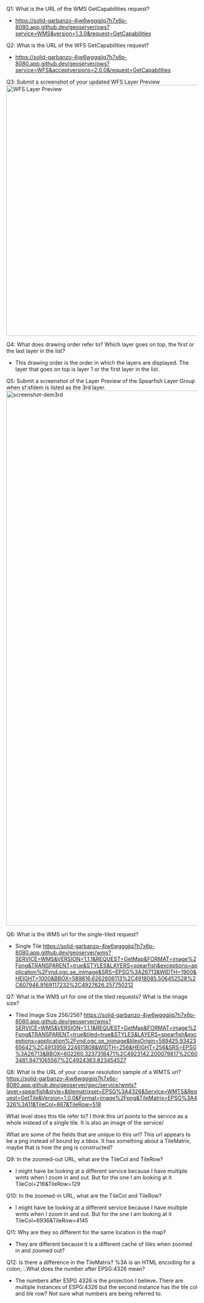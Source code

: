 Q1: What is the URL of the WMS GetCapabilities request?
- https://solid-garbanzo-4jw6wgggjjq7h7x6p-8080.app.github.dev/geoserver/ows?service=WMS&version=1.3.0&request=GetCapabilities

Q2: What is the URL of the WFS GetCapabilities request?

- https://solid-garbanzo-4jw6wgggjjq7h7x6p-8080.app.github.dev/geoserver/ows?service=WFS&acceptversions=2.0.0&request=GetCapabilities


Q3: Submit a screenshot of your updated WFS Layer Preview
<img width="659" alt="WFS Layer Preview" src="https://github.com/user-attachments/assets/d0e31e7d-df26-439e-850c-275053d4bf4c">

Q4: What does drawing order refer to? Which layer goes on top, the first or the last layer in the list?
- This drawing order is the order in which the layers are displayed. The layer that goes on top is layer 1 or the first layer in the list.

Q5: Submit a screenshot of the Layer Preview of the Spearfish Layer Group when sf:sfdem is listed as the 3rd layer.
<img width="1406" alt="screenshot-dem3rd" src="https://github.com/user-attachments/assets/387abef5-cff0-4ee7-8c2d-6f058e5d7a04">

Q6: What is the WMS url for the single-tiled request?
- Single Tile
https://solid-garbanzo-4jw6wgggjjq7h7x6p-8080.app.github.dev/geoserver/wms?SERVICE=WMS&VERSION=1.1.1&REQUEST=GetMap&FORMAT=image%2Fpng&TRANSPARENT=true&STYLES&LAYERS=spearfish&exceptions=application%2Fvnd.ogc.se_inimage&SRS=EPSG%3A26713&WIDTH=1900&HEIGHT=1000&BBOX=589816.6262606113%2C4918085.506452528%2C607946.9169117232%2C4927626.257750212

Q7: What is the WMS url for one of the tiled requests? What is the image size?
- Tiled Image Size 256/256? 
https://solid-garbanzo-4jw6wgggjjq7h7x6p-8080.app.github.dev/geoserver/wms?SERVICE=WMS&VERSION=1.1.1&REQUEST=GetMap&FORMAT=image%2Fpng&TRANSPARENT=true&tiled=true&STYLES&LAYERS=spearfish&exceptions=application%2Fvnd.ogc.se_inimage&tilesOrigin=589425.9342365642%2C4913959.224611808&WIDTH=256&HEIGHT=256&SRS=EPSG%3A26713&BBOX=602260.3237318471%2C4923142.200079817%2C603481.9471065567%2C4924363.823454527

Q8: What is the URL of your coarse resolution sample of a WMTS url? 
https://solid-garbanzo-4jw6wgggjjq7h7x6p-8080.app.github.dev/geoserver/gwc/service/wmts?layer=spearfish&style=&tilematrixset=EPSG%3A4326&Service=WMTS&Request=GetTile&Version=1.0.0&Format=image%2Fpng&TileMatrix=EPSG%3A4326%3A11&TileCol=867&TileRow=518

What level does this tile refer to? I think this url points to the service as a whole instead of a single tile. It is also an image of the service/

What are some of the fields that are unique to this url? This url appears to be a png instead of bound by a bbox. It has something about a TileMatrix, maybe that is how the png is constructed?

Q9: In the zoomed-out URL, what are the TileCol and TileRow?
- I might have be looking at a different service because I have multiple wmts when I zoom in and out. But for the one I am looking at it TileCol=216&TileRow=129

Q10: In the zoomed-in URL, what are the TileCol and TileRow?
- I might have be looking at a different service because I have multiple wmts when I zoom in and out. But for the one I am looking at it TileCol=6936&TileRow=4145

Q11: Why are they so different for the same location in the map?
- They are different because it is a different cache of tiles when zoomed in and zoomed out?

Q12: Is there a difference in the TileMatrix? %3A is an HTML encoding for a colon, :.What does the number after EPSG:4326 mean?
- The numbers after ESPG 4326 is the projection I believe. There are multiple instances of ESPG:4326 but the second instance has the tile col and tile row? Not sure what numbers are being referred to.
